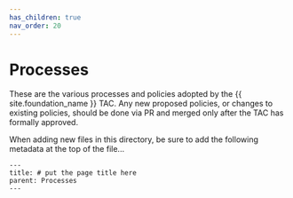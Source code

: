 ```yaml
---
has_children: true
nav_order: 20
---
```


# Processes

These are the various processes and policies adopted by the {{ site.foundation_name }} TAC. Any new proposed policies, or changes to existing policies, should be done via PR and merged only after the TAC has formally approved.

When adding new files in this directory, be sure to add the following metadata at the top of the file...

```jekyll
---
title: # put the page title here
parent: Processes
---
```
